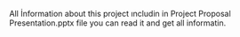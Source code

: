 All İnformation about this project ıncludin in Project Proposal Presentation.pptx file you can read it and get all informatin.
